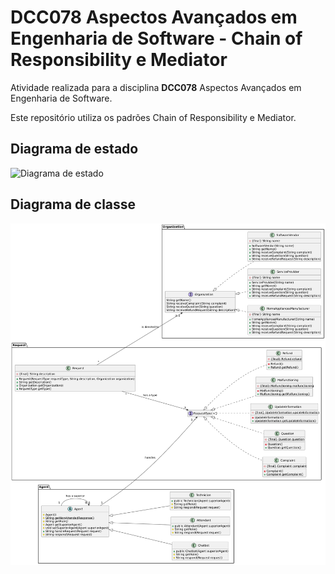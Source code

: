 # DCC078 Aspectos Avançados em Engenharia de Software - Chain of Responsibility e Mediator

Atividade realizada para a disciplina **DCC078** Aspectos Avançados em Engenharia de Software.

Este repositório utiliza os padrões Chain of Responsibility e Mediator.

## Diagrama de estado

![Diagrama de estado](./src/main/java/assignments/customer/StateDiagram.png)

## Diagrama de classe

![Diagrama de classe](./src/main/java/assignments/customer/ClassDiagram.png)
